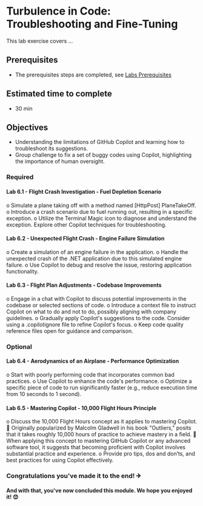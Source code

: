 # Turbulence in Code: Troubleshooting and Fine-Tuning
This lab exercise covers ...

## Prerequisites
- The prerequisites steps are completed, see [Labs Prerequisites](https://github.com/XpiritBV/Copilot-Bootcamp#labs-prerequisites)

## Estimated time to complete
- 30 min

## Objectives
- Understanding the limitations of GitHub Copilot and learning how to troubleshoot its suggestions.
- Group challenge to fix a set of buggy codes using Copilot, highlighting the importance of human oversight.

### Required

#### Lab 6.1 - Flight Crash Investigation - Fuel Depletion Scenario

o	Simulate a plane taking off with a method named [HttpPost] PlaneTakeOff.
o	Introduce a crash scenario due to fuel running out, resulting in a specific exception.
o	Utilize the Terminal Magic icon to diagnose and understand the exception. Explore other Copilot techniques for troubleshooting.

#### Lab 6.2 - Unexpected Flight Crash - Engine Failure Simulation

o	Create a simulation of an engine failure in the application.
o	Handle the unexpected crash of the .NET application due to this simulated engine failure.
o	Use Copilot to debug and resolve the issue, restoring application functionality.


#### Lab 6.3 - Flight Plan Adjustments - Codebase Improvements

o	Engage in a chat with Copilot to discuss potential improvements in the codebase or selected sections of code.
o	Introduce a context file to instruct Copilot on what to do and not to do, possibly aligning with company guidelines.
o	Gradually apply Copilot's suggestions to the code. Consider using a .copilotignore file to refine Copilot's focus.
o	Keep code quality reference files open for guidance and comparison.

### Optional

#### Lab 6.4 - Aerodynamics of an Airplane - Performance Optimization

o	Start with poorly performing code that incorporates common bad practices.
o	Use Copilot to enhance the code's performance.
o	Optimize a specific piece of code to run significantly faster (e.g., reduce execution time from 10 seconds to 1 second).


#### Lab 6.5 - Mastering Copilot - 10,000 Flight Hours Principle


o	Discuss the 10,000 Flight Hours concept as it applies to mastering Copilot.
	Originally popularized by Malcolm Gladwell in his book "Outliers," posits that it takes roughly 10,000 hours of practice to achieve mastery in a field.
	When applying this concept to mastering GitHub Copilot or any advanced software tool, it suggests that becoming proficient with Copilot involves substantial practice and experience.
o	Provide pro tips, dos and don’ts, and best practices for using Copilot effectively.


### Congratulations you've made it to the end! &#9992;

#### And with that, you've now concluded this module. We hope you enjoyed it! &#x1F60A;
